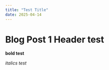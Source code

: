 ```yaml
---
title: "Test Title"
date: 2025-04-14
---
```

# Blog Post 1 Header test

**bold test**

*italics test*
